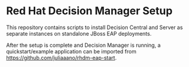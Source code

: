 # Red Hat Decision Manager Setup

This repository contains scripts to install Decision Central and Server as separate instances on standalone JBoss EAP deployments.

After the setup is complete and Decision Manager is running, a quickstart/example application can be imported from https://github.com/juliaaano/rhdm-eap-start.
